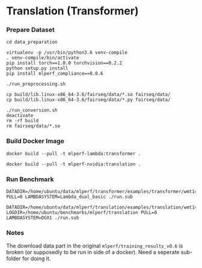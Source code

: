 # Translation (Transformer)

### Prepare Dataset

```
cd data_preparation

virtualenv -p /usr/bin/python3.6 venv-compile
. venv-compile/bin/activate
pip install torch==1.0.0 torchvision==0.2.2
python setup.py install
pip install mlperf_compliance==0.0.6

./run_preprocessing.sh

cp build/lib.linux-x86_64-3.6/fairseq/data/*.so fairseq/data/
cp build/lib.linux-x86_64-3.6/fairseq/data/*.py fairseq/data/

./run_conversion.sh
deactivate
rm -rf build
rm fairseq/data/*.so
```

### Build Docker Image

```
docker build --pull -t mlperf-lambda:transformer .

docker build --pull -t mlperf-nvidia:translation .
```

### Run Benchmark

```
DATADIR=/home/ubuntu/data/mlperf/transformer/examples/transformer/wmt14_en_de/utf8 PULL=0 LAMBDASYSTEM=Lambda_dual_basic ./run.sub

DATADIR=/home/ubuntu/data/mlperf/translation/examples/translation/wmt14_en_de/utf8 LOGDIR=/home/ubuntu/benchmarks/mlperf/translation PULL=0 LAMBDASYSTEM=DGX1 ./run.sub
```


### Notes

The download data part in the original `mlperf/training_results_v0.6` is broken (or supposedly to be run in side of a docker). Need a seperate sub-folder for doing it. 